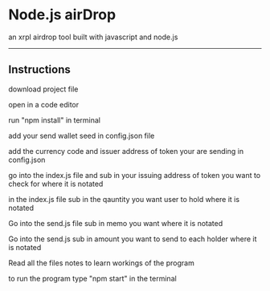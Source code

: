 
# Node.js airDrop
an xrpl airdrop tool built with javascript and node.js

____________________________________________________________________________

## Instructions

download project file

open in a code editor 

run "npm install" in terminal

add your send wallet seed in config.json file

add the currency code and issuer address of token your are sending in config.json

go into the index.js file and sub in your issuing address of token you want to check for where it is notated

in the index.js file sub in the qauntity you want user to hold where it is notated

Go into the send.js file sub in memo you want where it is notated

Go into the send.js sub in amount you want to send to each holder where it is notated

Read all the files notes to learn workings of the program

to run the program type "npm start" in the terminal






